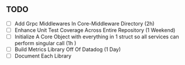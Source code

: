 ## TODO
- [ ] Add Grpc Middlewares In Core-Middleware Directory (2h)
- [ ] Enhance Unit Test Coverage Across Entire Repository (1 Weekend)
- [ ] Initialize A Core Object with everything in 1 struct so all services can perform singular call (1h )
- [ ] Build Metrics Library Off Of Datadog (1 Day)
- [ ] Document Each Library
